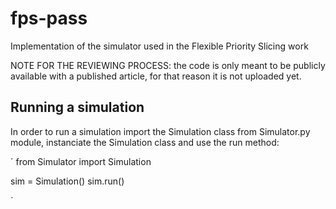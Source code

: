 # fps-pass
Implementation of the simulator used in the Flexible Priority Slicing work

NOTE FOR THE REVIEWING PROCESS: the code is only meant to be publicly available with a published article, for that reason it is not uploaded yet.



## Running a simulation

In order to run a simulation import the Simulation class from Simulator.py module, instanciate the Simulation class and use the run method:

´
from Simulator import Simulation

sim = Simulation()
sim.run()

´
